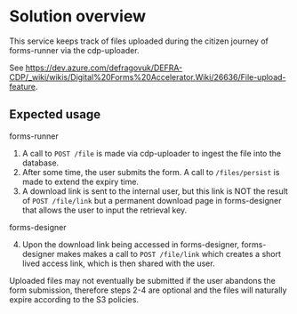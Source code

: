 # Solution overview

This service keeps track of files uploaded during the citizen journey of forms-runner via the cdp-uploader.

See https://dev.azure.com/defragovuk/DEFRA-CDP/_wiki/wikis/Digital%20Forms%20Accelerator.Wiki/26636/File-upload-feature.

## Expected usage

forms-runner

1. A call to `POST /file` is made via cdp-uploader to ingest the file into the database.
2. After some time, the user submits the form. A call to `/files/persist` is made to extend the expiry time.
3. A download link is sent to the internal user, but this link is NOT the result of `POST /file/link` but a permanent
   download page in forms-designer that allows the user to input the retrieval key.

forms-designer

4. Upon the download link being accessed in forms-designer, forms-designer makes makes a call to `POST /file/link`
   which creates a short lived access link, which is then shared with the user.

Uploaded files may not eventually be submitted if the user abandons the form submission, therefore steps 2-4 are optional
and the files will naturally expire according to the S3 policies.
